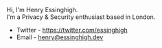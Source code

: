 Hi, I'm Henry Essinghigh.
<br>I'm a Privacy & Security enthusiast based in London.

- Twitter - https://twitter.com/essinghigh
- Email - henry@essinghigh.dev
